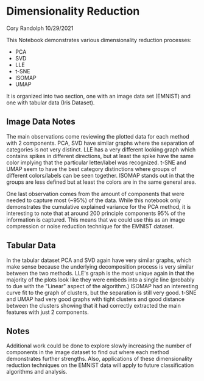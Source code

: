 # Dimensionality Reduction

Cory Randolph
10/29/2021

This Notebook demonstrates various dimensionality reduction processes:
- PCA
- SVD
- LLE
- t-SNE
- ISOMAP
- UMAP

It is organized into two section, one with an image data set (EMNIST) and one with tabular data (Iris Dataset).

## Image Data Notes
The main observations come reviewing the plotted data for each method with 2 components.
PCA, SVD have similar graphs where the separation of categories is not very distinct.
LLE has a very different looking graph which contains spikes in different directions, but 
at least the spike have the same color implying that the particular letter/label was recognized.
t-SNE and UMAP seem to have the best category distinctions where groups of different colors/labels 
can be seen together.
ISOMAP stands out in that the groups are less defined but at least the colors are in the same general area.

One last observation comes from the amount of components that were needed to capture most (~95%) of the
data. While this notebook only demonstrates the cumulative explained variance for the PCA method, it
is interesting to note that at around 200 principle components 95% of the information is captured. This
means that we could use this as an image compression or noise reduction technique for the EMNIST dataset.


## Tabular Data
In the tabular dataset PCA and SVD again have very similar graphs, which make sense because the 
underlying decomposition process is very similar between the two methods.
LLE's graph is the most unique again in that the majority of the plots look like they were embeds into
a single line (probably to due with the "Linear" aspect of the algorithm.)
ISOMAP had an interesting curve fit to the graph of clusters, but the separation is still very good.
t-SNE and UMAP had very good graphs with tight clusters and good distance between the clusters showing 
that it had correctly extracted the main features with just 2 components.


## Notes
Additional work could be done to explore slowly increasing the number of components in the image dataset 
to find out where each method demonstrates further strengths.
Also, applications of these dimensionality reduction techniques on the EMNIST data will apply to future
classification algorithms and analysis.